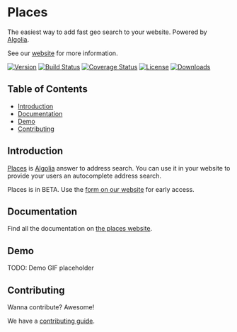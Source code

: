 # Places

The easiest way to add fast geo search to your website. Powered by [Algolia][algolia-website].

See our [website][places-website] for more information.

[![Version][version-svg]][package-url] [![Build Status][travis-svg]][travis-url] [![Coverage Status][coveralls-svg]][coveralls-url] [![License][license-image]][license-url] [![Downloads][downloads-image]][downloads-url]

<!-- START doctoc generated TOC please keep comment here to allow auto update -->
<!-- DON'T EDIT THIS SECTION, INSTEAD RE-RUN doctoc TO UPDATE -->
## Table of Contents

- [Introduction](#introduction)
- [Documentation](#documentation)
- [Demo](#demo)
- [Contributing](#contributing)

<!-- END doctoc generated TOC please keep comment here to allow auto update -->

<!-- START documentation -->

## Introduction

[Places][places-website] is [Algolia][algolia-website] answer to address search. You can use it in your website to provide your users
an autocomplete address search.

Places is in BETA. Use the [form on our website][places-website] for early access.

## Documentation

Find all the documentation on [the places website][places-website].

## Demo

TODO: Demo GIF placeholder

## Contributing

Wanna contribute? Awesome!

We have a [contributing guide][contributing].

[version-svg]: https://img.shields.io/npm/v/places.js.svg?style=flat-square
[package-url]: https://npmjs.org/package/places.js
[travis-svg]: https://img.shields.io/travis/algolia/places/master.svg?style=flat-square
[travis-url]: https://travis-ci.org/algolia/places
[coveralls-svg]: https://img.shields.io/coveralls/algolia/places/master.svg?style=flat-square
[coveralls-url]: https://coveralls.io/github/algolia/places?branch=docs%2Fbadges
[license-image]: http://img.shields.io/badge/license-MIT-green.svg?style=flat-square
[license-url]: LICENSE
[downloads-image]: https://img.shields.io/npm/dm/places.js.svg?style=flat-square
[downloads-url]: http://npm-stat.com/charts.html?package=places.js
[places-website]: https://community.algolia.com/places/?utm_medium=social-owned&utm_source=GitHub&utm_campaign=places%20repository
[algolia-website]: https://www.algolia.com/?utm_medium=social-owned&utm_source=GitHub&utm_campaign=places%20repository
[places-docs]: https://community.algolia.com/places/documentation/?utm_medium=social-owned&utm_source=GitHub&utm_campaign=places%20repository
[contributing]: CONTRIBUTING.md
